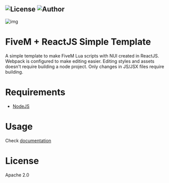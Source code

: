 ![License](https://img.shields.io/badge/License-Apache%202.0-orange)
![Author](https://img.shields.io/badge/Author-KPG--TB-green)
---

![img](https://i.imgur.com/hDl0FQg.png)

# FiveM + ReactJS Simple Template

A simple template to make FiveM Lua scripts with NUI created in ReactJS. Webpack is configured to make editing easier. Editing styles and assets doesn't require building a node project. Only changes in JS/JSX files require building.

# Requirements

* [NodeJS](https://nodejs.org/en)

# Usage

Check [documentation](https://docs.kpgtb.pl/category/fivem--reactjs-template)

# License
Apache 2.0